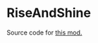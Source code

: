 # RiseAndShine

Source code for [this mod.](http://community.playstarbound.com/threads/smapi-rise-and-shine-configurable-wake-up-time.108087/)
